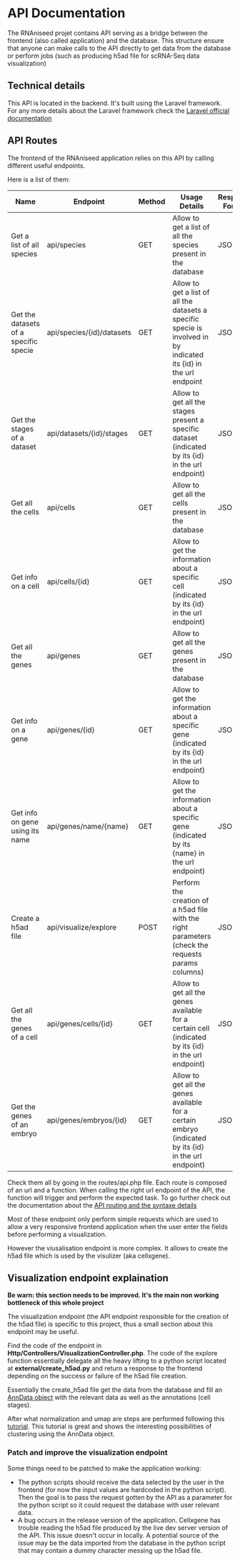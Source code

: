 # API Documentation

The RNAniseed projet contains API serving as a bridge between the frontend (also called application) 
and the database. This structure ensure that anyone can make calls to the API directly to get data 
from the database or perform jobs (such as producing h5ad file for scRNA-Seq data visualization)

## Technical details

This API is located in the backend. It's built using the Laravel framework. For any more details about
the Laravel framework check the [Laravel official documentation](https://laravel.com/docs)

## API Routes

The frontend of the RNAniseed application relies on this API by calling different useful endpoints.

Here is a list of them:

| Name                                  | Endpoint                  | Method | Usage Details                                                                                                      | Response Format | Request Parameters |
|---------------------------------------|---------------------------|--------|--------------------------------------------------------------------------------------------------------------------|-----------------|--------------------|
| Get a list of all species             | api/species               | GET    | Allow to get a list of all the species present in the database                                                     | JSON            | None               |
| Get the datasets of a specific specie | api/species/{id}/datasets | GET    | Allow to get a list of all the datasets a specific specie is involved in by indicated its {id} in the url endpoint | JSON            | None               |
| Get the stages of a dataset           | api/datasets/{id}/stages  | GET    | Allow to get all the stages present a specific dataset (indicated by its {id} in the url endpoint)                 | JSON            | None               |
| Get all the cells                     | api/cells                 | GET    | Allow to get all the cells present in the database                                                                 | JSON            | None               |
| Get info on a cell                    | api/cells/{id}            | GET    | Allow to get the information about a specific cell (indicated by its {id} in the url endpoint)                     | JSON            | None               |
| Get all the genes                     | api/genes                 | GET    | Allow to get all the genes present in the database                                                                 | JSON            | None               |
| Get info on a gene                    | api/genes/{id}            | GET    | Allow to get the information about a specific gene (indicated by its {id} in the url endpoint)                     | JSON            | None               |
| Get info on gene using its name       | api/genes/name/{name}     | GET    | Allow to get the information about a specific gene (indicated by its {name} in the url endpoint)                   | JSON            | None               |
| Create a h5ad file                    | api/visualize/explore     | POST   | Perform the creation of a h5ad file with the right parameters (check the requests params columns)                  | JSON            | {}                 |
| Get all the genes of a cell           | api/genes/cells/{id}      | GET    | Allow to get all the genes available for a certain cell (indicated by its {id} in the url endpoint)                | JSON            | None               |
| Get the genes of an embryo            | api/genes/embryos/{id}    | GET    | Allow to get all the genes available for a certain embryo (indicated by its {id} in the url endpoint)              | JSON            | None               |


Check them all by going in the routes/api.php file. Each route is composed of an url and a function. 
When calling the right url endpoint of the API, the function will trigger and perform the expected task.
To go further check out the documentation about the [API routing and the syntaxe details](https://laravel.com/docs/10.x/eloquent-resources#main-content)

Most of these endpoint only perform simple requests which are used to allow a very responsive frontend 
application when the user enter the fields before performing a visualization. 

However the viusalisation endpoint is more complex. It allows to create the h5ad file which is used by
the visulizer (aka cellxgene).

## Visualization endpoint explaination

**Be warn: this section needs to be improved. It's the main non working bottleneck of this whole project**

The visualization endpoint (the API endpoint responsible for the creation of the h5ad file) is 
specific to this project, thus a small section about this endpoint may be useful.

Find the code of the endpoint in **Http/Controllers/VisualizationController.php**. The code of the 
explore function essentially delegate all the heavy lifting to a python script located at **external/create_h5ad.py** 
and return a response to the frontend depending on the success or failure of the h5ad file creation.

Essentially the create_h5ad file get the data from the database and fill an [AnnData object](https://anndata.readthedocs.io/en/latest/) with the 
relevant data as well as the annotations (cell stages).

After what normalization and umap are steps are performed following this [tutorial](https://scverse-tutorials.readthedocs.io/en/latest/notebooks/basic-scrna-tutorial.html). 
This tutorial is great and shows the interesting possibilities of clustering using the AnnData object.

### Patch and improve the visualization endpoint

Some things need to be patched to make the application working:

- The python scripts should receive the data selected by the user in the frontend (for now the input 
values are hardcoded in the python script). Then the goal is to pass the request gotten by the API as
a parameter for the python script so it could request the database with user relevant data.
- A bug occurs in the release version of the application. Cellxgene has trouble reading the h5ad file 
produced by the live dev server version of the API. This issue doesn't occur in locally. A potential 
source of the issue may be the data imported from the database in the python script that may contain a 
dummy character messing up the h5ad file.
